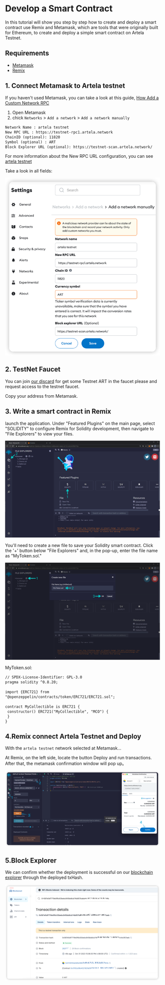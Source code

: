 

# Develop a Smart Contract

In this tutorial will show you step by step how to create and deploy a smart contract use Remix and Metamask, which are tools that were originally built for Ethereum, to create and deploy a simple smart contract on Artela Testnet.


## Requirements
* [Metamask](https://metamask.io/)
* [Remix](https://remix.ethereum.org/)


## 1. Connect Metamask to Artela testnet

If you haven't used Metamask, you can take a look at this guide, [How Add a Custom Network RPC](https://support.metamask.io/hc/en-us/articles/360043227612-How-to-add-a-custom-network-RPC)

1. Open Metamask 
2. chick  `Networks` > `Add a network` > `Add a network manually`

```
Network Name : artela testnet
New RPC URL : https://testnet-rpc1.artela.network
ChainID (optional): 11820
Symbol (optional) : ART
Block Explorer URL (optional): https://testnet-scan.artela.network/
```
For more information about the New RPC URL configuration, you can see [artela testnet](develop/node/access-testnet)

Take a look in all fields:

![img_1.png ](img_1.png)

## 2. TestNet Faucet

You can join [our discard](https://discord.com/invite/artela) for get some Testnet ART in the faucet
 please and request access to the testnet faucet.


Copy your address from Metamask.

## 3. Write a smart contract in Remix
launch the application. Under "Featured Plugins" on the main page, select "SOLIDITY" to configure Remix for Solidity development, then navigate to "File Explorers" to view your files.

![img.png](img.png)

You'll need to create a new file to save your Solidity smart contract. Click the '+' button below "File Explorers" and, in the pop-up, enter the file name as "MyToken.sol."

![img_2.png](img_2.png)

MyToken.sol:

```solidity
// SPDX-License-Identifier: GPL-3.0
pragma solidity ^0.8.20;

import {ERC721} from "@openzeppelin/contracts/token/ERC721/ERC721.sol";

contract MyCollectible is ERC721 {
 constructor() ERC721("MyCollectible", "MCO") {
 }
}
```

## 4.Remix connect Artela Testnet and Deploy

With the `artela testnet` network selected at Metamask...

At Remix, on the left side, locate the button Deploy and run transactions. After that, the metamask confirmation window will pop up。

![img_5.png](img_5.png)

## 5.Block Explorer

We can confirm whether the deployment is successful on our [blockchain explorer](https://testnet-scan.artela.network/) through the deployed txHash.

![img_3.png](img_3.png)